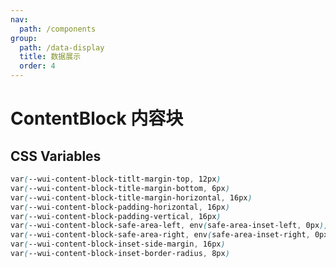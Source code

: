 ```yaml
---
nav:
  path: /components
group:
  path: /data-display
  title: 数据展示
  order: 4
---
```


# ContentBlock 内容块

<code src="./demo/demo.tsx"></code>

<API src="./ContentBlock.tsx" ></API>

## CSS Variables

```css
var(--wui-content-block-titlt-margin-top, 12px)
var(--wui-content-block-title-margin-bottom, 6px)
var(--wui-content-block-title-margin-horizontal, 16px)
var(--wui-content-block-padding-horizontal, 16px)
var(--wui-content-block-padding-vertical, 16px)
var(--wui-content-block-safe-area-left, env(safe-area-inset-left, 0px))
var(--wui-content-block-safe-area-right, env(safe-area-inset-right, 0px))
var(--wui-content-block-inset-side-margin, 16px)
var(--wui-content-block-inset-border-radius, 8px)
```
